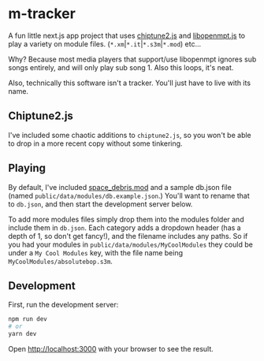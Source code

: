 # m-tracker
A fun little next.js app project that uses [chiptune2.js](https://github.com/deskjet/chiptune2.js) and [libopenmpt.js](https://lib.openmpt.org/) to play a variety on module files. (`*.xm`|`*.it`|`*.s3m`|`*.mod`) etc...

Why? Because most media players that support/use libopenmpt ignores sub songs entirely, and will only play sub song 1. Also this loops, it's neat.

Also, technically this software isn't a tracker. You'll just have to live with its name.

## Chiptune2.js

I've included some chaotic additions to `chiptune2.js`, so you won't be able to drop in a more recent copy without some tinkering.

## Playing

By default, I've included [space_debris.mod](https://modarchive.org/index.php?request=view_by_moduleid&query=57925) and a sample db.json file (named `public/data/modules/db.example.json`.)
You'll want to rename that to `db.json`, and then start the development server below. 

To add more modules files simply drop them into the modules folder and include them in `db.json`. Each category adds a dropdown header (has a depth of 1, so don't get fancy!), and the filename includes any paths. So if you had your modules in `public/data/modules/MyCoolModules` they could be under a `My Cool Modules` key, with the file name being `MyCoolModules/absolutebop.s3m`.

## Development

First, run the development server:

```bash
npm run dev
# or
yarn dev
```

Open [http://localhost:3000](http://localhost:3000) with your browser to see the result.

